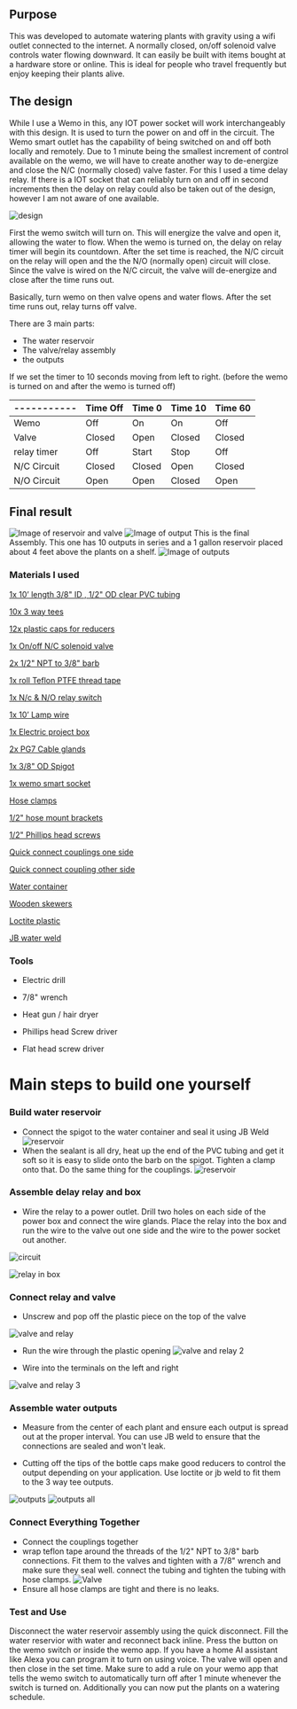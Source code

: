## Purpose

This was developed to automate watering plants with gravity using a wifi outlet connected to the internet. A normally closed, on/off solenoid valve controls water flowing downward. It can easily be built with items bought at a hardware store or online. This is ideal for people who travel frequently but enjoy keeping their plants alive.

## The design

While I use a Wemo in this, any IOT power socket will work interchangeably with this design. It is used to turn the power on and off in the circuit. The Wemo smart outlet has the capability of being switched on and off both locally and remotely. Due to 1 minute being the smallest increment of control available on the wemo, we will have to create another way to de-energize and close the N/C (normally closed) valve faster. For this I used a time delay relay. If there is a IOT socket that can reliably turn on and off in second increments then the delay on relay could also be taken out of the design, however I am not aware of one available.

![design](https://dl.dropboxusercontent.com/s/yewsusirbce8ia5/design.png)

First the wemo switch will turn on. This will energize the valve and open it, allowing the water to flow. When the wemo is turned on, the delay on relay timer will begin its countdown. After the set time is reached, the N/C circuit on the relay will open and the the N/O (normally open) circuit will close. Since the valve is wired on the N/C circuit, the valve will de-energize and close after the time runs out.

Basically, turn wemo on then valve opens and water flows. After the set time runs out, relay turns off valve.

There are 3 main parts:

- The water reservoir
- The valve/relay assembly
- the outputs

If we set the timer to 10 seconds moving from left to right. (before the wemo is turned on and after the wemo is turned off)


| ----------- | Time Off| Time 0 | Time 10 | Time 60 |
| ----------- | ------- | ------ | ------- | ------- |
| Wemo        | Off     |  On    |  On     |  Off    |
| Valve       | Closed  | Open   | Closed  | Closed  |
| relay timer | Off     | Start  | Stop    | Off     |
| N/C Circuit | Closed  | Closed | Open    | Closed  |
| N/O Circuit | Open    | Open   | Closed  | Open    |

## Final result

![Image of reservoir and valve](https://dl.dropboxusercontent.com/s/el61ygrr2me428m/20180118_152428.jpg)
![Image of output](https://dl.dropboxusercontent.com/s/6v5zico94f435j6/Output.jpg)
This is the final Assembly. This one has 10 outputs in series and a 1 gallon reservoir placed about 4 feet above the plants on a shelf.
![Image of outputs](https://dl.dropboxusercontent.com/s/w6eepkhk5qq6sqw/20180122_090435.jpg)

### Materials I used

[1x 10’ length 3/8" ID , 1/2" OD clear PVC tubing](https://www.amazon.com/gp/product/B000HE5DUQ/ref=oh_aui_detailpage_o00_s00?ie=UTF8&psc=1)

[10x 3 way tees](https://www.amazon.com/gp/product/B017UXJQYA/ref=oh_aui_detailpage_o03_s00?ie=UTF8&psc=1)

[12x plastic caps for reducers](https://www.amazon.com/gp/product/B01MTLEK7F/ref=oh_aui_detailpage_o09_s00?ie=UTF8&psc=1)

[1x On/off  N/C solenoid valve](https://www.amazon.com/gp/product/B016YO73E6/ref=oh_aui_detailpage_o02_s00?ie=UTF8&psc=1)

[2x 1/2" NPT to 3/8" barb](https://www.amazon.com/gp/product/B003RVV6IO/ref=oh_aui_detailpage_o08_s00?ie=UTF8&psc=1)

[1x roll Teflon PTFE thread tape](https://www.amazon.com/Teflon-Thread-Seal-Tape-Sealing/dp/B06WW6M7F9/ref=sr_1_1_sspa?s=industrial&ie=UTF8&qid=1516587138&sr=1-1-spons&keywords=teflon+tape&psc=1)

[1x N/c  & N/O relay switch](https://www.amazon.com/gp/product/B00VG9J6SQ/ref=oh_aui_detailpage_o05_s00?ie=UTF8&psc=1)

[1x 10’ Lamp wire](https://www.amazon.com/gp/product/B015YFAPAA/ref=oh_aui_detailpage_o06_s00?ie=UTF8&psc=1)

[1x Electric project box](https://www.amazon.com/gp/product/B0714N2737/ref=oh_aui_detailpage_o08_s00?ie=UTF8&psc=1)

[2x PG7 Cable glands](https://www.amazon.com/gp/product/B06VSSX599/ref=oh_aui_detailpage_o07_s00?ie=UTF8&psc=1)

[1x 3/8" OD Spigot](https://www.amazon.com/gp/product/B01BWMR49E/ref=oh_aui_detailpage_o07_s00?ie=UTF8&psc=1)

[1x wemo smart socket](https://www.amazon.com/Smart-Enabled-Amazon-Google-Assistant/dp/B01NBI0A6R/ref=sr_1_4?s=hi&ie=UTF8&qid=1516587200&sr=1-4&keywords=wemo+smart+socket)

[Hose clamps](https://www.amazon.com/Adjustable-Stainless-Steel-Clamps-9-16mm/dp/B075HVFTM1/ref=sr_1_11?s=hi&ie=UTF8&qid=1516587228&sr=1-11&keywords=hose+clamps+3%2F8+inch)

[1/2" hose mount brackets](https://www.amazon.com/gp/product/B002TIFVWI/ref=oh_aui_detailpage_o05_s00?ie=UTF8&psc=1)

[1/2" Phillips head screws](https://www.amazon.com/gp/product/B01MFAIS08/ref=oh_aui_detailpage_o05_s00?ie=UTF8&psc=1)

[Quick connect couplings one side](https://www.amazon.com/gp/product/B003M07S46/ref=oh_aui_detailpage_o06_s00?ie=UTF8&psc=1)

[Quick connect coupling other side](https://www.amazon.com/gp/product/B003M03VOC/ref=oh_aui_detailpage_o06_s00?ie=UTF8&psc=1)

[Water container](https://www.amazon.com/Gallon-Plastic-Shatter-Proof-Container-Storage/dp/B071WT6WG4/ref=sr_1_10_sspa?s=home-garden&ie=UTF8&qid=1516587392&sr=1-10-spons&keywords=1+gallon+water+container+spigot&psc=1)

[Wooden skewers](https://www.amazon.com/Farberware-Bamboo-Skewers-12-Inch-Natural/dp/B005D6GCSA/ref=sr_1_4?ie=UTF8&qid=1516587345&sr=8-4&keywords=wooden+skewers)

[Loctite plastic](https://www.amazon.com/Loctite-Plastics-Bonding-Activator-681925/dp/B000Y3LHXW/ref=sr_1_1?ie=UTF8&qid=1516630081&sr=8-1&keywords=loctite+plastic)

[JB water weld](https://www.amazon.com/J-B-Weld-JB-8277-Waterweld/dp/B00SPNR8X6/ref=sr_1_2?s=hi&ie=UTF8&qid=1516630119&sr=1-2&keywords=jb+weld+water)


### Tools

- Electric drill

- 7/8" wrench

- Heat gun / hair dryer

- Phillips head Screw driver

- Flat head screw driver

# Main steps to build one yourself

### Build water reservoir

- Connect the spigot to the water container and seal it using JB Weld
![reservoir](https://dl.dropboxusercontent.com/s/z36bwj65y41oq7j/20180115_135329.jpg)
- When the sealant is all dry, heat up the end of the PVC tubing and get it soft so it is easy to slide onto the barb on the spigot. Tighten a clamp onto that. Do the same thing for the couplings.
![reservoir](https://dl.dropboxusercontent.com/s/f9jt5s4p0g2aua0/20180116_173802.jpg)

### Assemble delay relay and box

- Wire the relay to a power outlet. Drill two holes on each side of the power box and connect the wire glands. Place the relay into the box and run the wire to the valve out one side and the wire to the power socket out another.

![circuit](https://dl.dropboxusercontent.com/s/145bkkecxttzkf8/circuit.png)

![relay in box](https://dl.dropboxusercontent.com/s/9qmpy5jma7v59ge/20180115_170421.jpg)


### Connect relay and valve

- Unscrew and pop off the plastic piece on the top of the valve

![valve and relay](https://dl.dropboxusercontent.com/s/ooonwq56kyw6a37/20180118_142048.jpg)

- Run the wire through the plastic opening
![valve and relay 2](https://dl.dropboxusercontent.com/s/9icf7uzz4dysgdg/20180118_141807.jpg)

- Wire into the terminals on the left and right

![valve and relay 3](https://dl.dropboxusercontent.com/s/ib51munm7mltxmb/20180118_141929.jpg)

### Assemble water outputs

- Measure from the center of each plant and ensure each output is spread out at the proper interval. You can use JB weld to ensure that the connections are sealed and won't leak.

- Cutting off the tips of the bottle caps make good reducers to control the output depending on your application. Use loctite or jb weld to fit them to the 3 way tee outputs.

![outputs](https://dl.dropboxusercontent.com/s/3yltzgamlgbqzvv/20180115_163712.jpg)
![outputs all](https://dl.dropboxusercontent.com/s/uptzwt5fbdhdxlw/20180114_111429.jpg)

### Connect Everything Together

- Connect the couplings together
- wrap teflon tape around the threads of the 1/2" NPT to 3/8" barb connections. Fit them to the valves and tighten with a 7/8" wrench and make sure they seal well. connect the tubing and tighten the tubing with hose clamps.
![Valve](https://dl.dropboxusercontent.com/s/gu32mphbz5hd249/20180118_140807.jpg)
- Ensure all hose clamps are tight and there is no leaks.

### Test and Use

Disconnect the water reservoir assembly using the quick disconnect. Fill the water reservior with water and reconnect back inline. Press the button on the wemo switch or inside the wemo app. If you have a home AI assistant like Alexa you can program it to turn on using voice. The valve will open and then close in the set time. Make sure to add a rule on your wemo app that tells the wemo switch to automatically turn off after 1 minute whenever the switch is turned on. Additionally you can now put the plants on a watering schedule.
